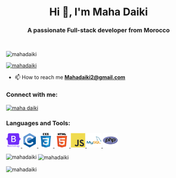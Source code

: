 <h1 align="center">Hi 👋, I'm Maha Daiki</h1>
<h3 align="center">A passionate Full-stack developer from Morocco</h3>
<img  alt="" width="400" src="https://i.pinimg.com/originals/72/0c/c4/720cc43d757ee638ad5054a05220fafe.gif" >

<p align="left"> <img src="https://komarev.com/ghpvc/?username=mahadaiki&label=Profile%20views&color=0e75b6&style=flat" alt="mahadaiki" /> </p>

<p align="left"> <a href="https://github.com/ryo-ma/github-profile-trophy"><img src="https://github-profile-trophy.vercel.app/?username=mahadaiki" alt="mahadaiki" /></a> </p>

- 📫 How to reach me **Mahadaiki2@gmail.com**

<h3 align="left">Connect with me:</h3>
<p align="left">
<a href="https://linkedin.com/in/maha daiki" target="blank"><img align="center" src="https://raw.githubusercontent.com/rahuldkjain/github-profile-readme-generator/master/src/images/icons/Social/linked-in-alt.svg" alt="maha daiki" height="30" width="40" /></a>
</p>

<h3 align="left">Languages and Tools:</h3>
<p align="left"> <a href="https://getbootstrap.com" target="_blank" rel="noreferrer"> <img src="https://raw.githubusercontent.com/devicons/devicon/master/icons/bootstrap/bootstrap-plain-wordmark.svg" alt="bootstrap" width="40" height="40"/> </a> <a href="https://www.cprogramming.com/" target="_blank" rel="noreferrer"> <img src="https://raw.githubusercontent.com/devicons/devicon/master/icons/c/c-original.svg" alt="c" width="40" height="40"/> </a> <a href="https://www.w3schools.com/css/" target="_blank" rel="noreferrer"> <img src="https://raw.githubusercontent.com/devicons/devicon/master/icons/css3/css3-original-wordmark.svg" alt="css3" width="40" height="40"/> </a> <a href="https://www.w3.org/html/" target="_blank" rel="noreferrer"> <img src="https://raw.githubusercontent.com/devicons/devicon/master/icons/html5/html5-original-wordmark.svg" alt="html5" width="40" height="40"/> </a> <a href="https://developer.mozilla.org/en-US/docs/Web/JavaScript" target="_blank" rel="noreferrer"> <img src="https://raw.githubusercontent.com/devicons/devicon/master/icons/javascript/javascript-original.svg" alt="javascript" width="40" height="40"/> </a> <a href="https://www.mysql.com/" target="_blank" rel="noreferrer"> <img src="https://raw.githubusercontent.com/devicons/devicon/master/icons/mysql/mysql-original-wordmark.svg" alt="mysql" width="40" height="40"/> </a> <a href="https://www.php.net" target="_blank" rel="noreferrer"> <img src="https://raw.githubusercontent.com/devicons/devicon/master/icons/php/php-original.svg" alt="php" width="40" height="40"/> </a> </p>

<p><img align="left" src="https://github-readme-stats.vercel.app/api/top-langs?username=mahadaiki&show_icons=true&locale=en&layout=compact" alt="mahadaiki" /></p>

<p>&nbsp;<img align="center" src="https://github-readme-stats.vercel.app/api?username=mahadaiki&show_icons=true&locale=en" alt="mahadaiki" /></p>

<p><img align="center" src="https://github-readme-streak-stats.herokuapp.com/?user=mahadaiki&" alt="mahadaiki" /></p>

